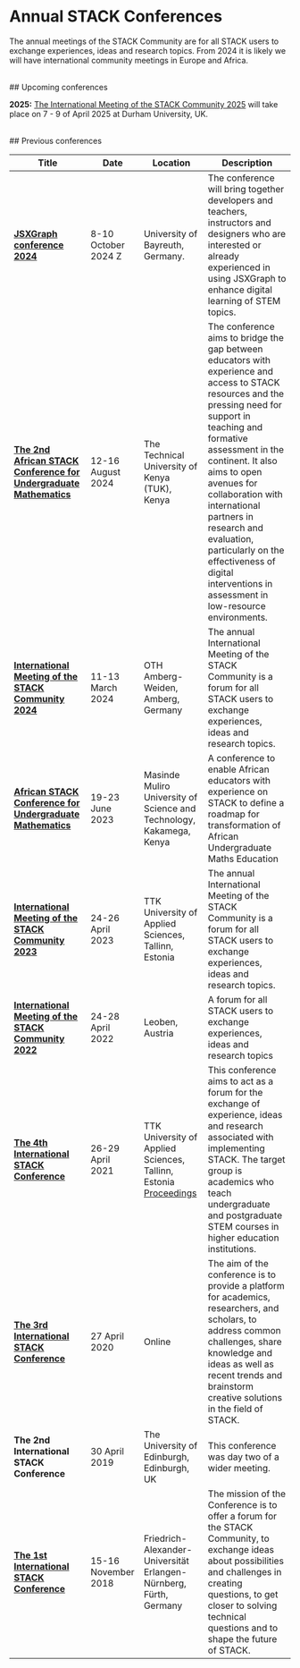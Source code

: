 # Annual STACK Conferences

The annual meetings of the STACK Community are for all STACK users to exchange experiences, ideas and research topics.
From 2024 it is likely we will have international community meetings in Europe and Africa.

<br/>
## Upcoming conferences

**2025:** [The International Meeting of the STACK Community 2025](https://sites.google.com/view/stack2025/) will take place on 7 - 9 of April 2025 at Durham University, UK.

<br/>
## Previous conferences


<div class="card-table"></div>

| Title                                                                                                       | Date                       | Location                                                     | Description                                                  |
| ----------------------------------------------------------------------------------------------------------- | -------------------------- | --------------------------------------------------------------------- | ------------------------------------------------------------ |
| **[JSXGraph conference 2024](https://jsxgraph.org/conf2024/)** | 8-10 October 2024 Z| University of Bayreuth, Germany. | The conference will bring together developers and teachers, instructors and designers who are interested or already experienced in using JSXGraph to enhance digital learning of STEM topics. |
| **[The 2nd African STACK Conference for Undergraduate Mathematics](/Events/2024-08-12-AfricanSTACKConference)**| 12-16 August 2024|The Technical University of Kenya (TUK), Kenya              | The conference aims to bridge the gap between educators with experience and access to STACK resources and the pressing need for support in teaching and formative assessment in the continent. It also aims to open avenues for collaboration with international partners in research and evaluation, particularly on the effectiveness of digital interventions in assessment in low-resource environments.|
| **[International Meeting of the STACK Community 2024](https://www.oth-aw.de/stack-2024/)**                  | 11-13 March 2024     | OTH Amberg-Weiden, Amberg, Germany                                    | The annual International Meeting of the STACK Community is a forum for all STACK users to exchange experiences, ideas and research topics. |
| **[African STACK Conference for Undergraduate Mathematics](/Events/2023-06-19-AfricanSTACKConference)**     | 19-23 June 2023      | Masinde Muliro University of Science and Technology, Kakamega, Kenya  | A conference to enable African educators with experience on STACK to define a roadmap for transformation of African Undergraduate Maths Education |
| **[International Meeting of the STACK Community 2023](https://stack2023.com/)**                             | 24-26 April 2023     | TTK University of Applied Sciences, Tallinn, Estonia                  | The annual International Meeting of the STACK Community is a forum for all STACK users to exchange experiences, ideas and research topics.
| **[International Meeting of the STACK Community 2022](https://www.unileoben.ac.at/stack22/)**               | 24-28 April 2022      | Leoben, Austria | A forum for all STACK users to exchange experiences, ideas and research topics |
| **[The 4th International STACK Conference](https://stack21.edu.ee)**                                                                  | 26-29 April 2021      | TTK University of Applied Sciences, Tallinn, Estonia<br>[Proceedings](https://zenodo.org/communities/stack2021) | This conference aims to act as a forum for the exchange of experience, ideas and research associated with implementing STACK. The target group is academics who teach undergraduate and postgraduate STEM courses in higher education institutions. |
| **[The 3rd International STACK Conference](https://sites.google.com/tktk.ee/27-28april2020tallinnestonia)**                                                                  | 27 April 2020         | Online | The aim of the conference is to provide a platform for academics, researchers, and scholars, to address common challenges, share knowledge and ideas as well as recent trends and brainstorm creative solutions in the field of STACK. |
| **The 2nd International STACK Conference**                                                                  | 30 April 2019         | The University of Edinburgh, Edinburgh, UK                            | This conference was day two of a wider meeting. |
| **[The 1st International STACK Conference](https://www.stack-konferenz.de/)**                                                                  | 15-16 November 2018   | Friedrich-Alexander-Universität Erlangen-Nürnberg, Fürth, Germany | The mission of the Conference is to offer a forum for the STACK Community, to exchange ideas about possibilities and challenges in creating questions, to get closer to solving technical questions and to shape the future of STACK. |

